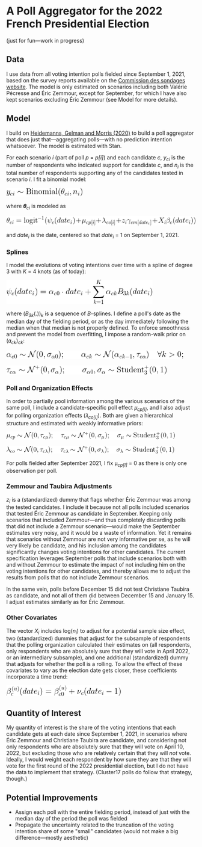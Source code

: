 # A Poll Aggregator for the 2022 French Presidential Election

(just for fun—work in progress)

## Data

I use data from all voting intention polls fielded since September 1, 2021, based on the survey reports available on the [Commission des sondages website](https://www.commission-des-sondages.fr/notices/). The model is only estimated on scenarios including both Valérie Pécresse and Éric Zemmour, except for September, for which I have also kept scenarios excluding Éric Zemmour (see Model for more details).

## Model

I build on [Heidemanns, Gelman and Morris (2020)](https://hdsr.mitpress.mit.edu/pub/nw1dzd02/release/1) to build a poll aggregator that does just that—aggregating polls—with no prediction intention whatsoever. The model is estimated with Stan.

For each scenario _i_ (part of poll _p_ = _p[i]_) and each candidate _c_, _y<sub>ci</sub>_ is the number of respondents who indicated support for candidate _c_, and _n<sub>i</sub>_ is the total number of respondents supporting any of the candidates tested in scenario _i_. I fit a binomial model:

![](https://github.com/flavienganter/polls-2022-election/blob/main/img/binomial.png?raw=true)

where 𝜽<sub>_ci_</sub> is modeled as

![](https://github.com/flavienganter/polls-2022-election/blob/main/img/theta.png?raw=true)

and _date<sub>i</sub>_ is the date, centered so that _date<sub>i</sub>_ = 1 on September 1, 2021.

### Splines

I model the evolutions of voting intentions over time with a spline of degree 3 with _K_ = 4 knots (as of today):

![](https://github.com/flavienganter/polls-2022-election/blob/main/img/spline.png?raw=true)

where (_B<sub>3k</sub>_(.))<sub>_k_</sub> is a sequence of _B_-splines. I define a poll's date as the median day of the fielding period, or as the day immediately following the median when that median is not properly defined. To enforce smoothness and prevent the model from overfitting, I impose a random-walk prior on (𝛼<sub>_ck_</sub>)<sub>_ck_</sub>:

![](https://github.com/flavienganter/polls-2022-election/blob/main/img/prior_alpha1.png?raw=true)

![](https://github.com/flavienganter/polls-2022-election/blob/main/img/prior_alpha2.png?raw=true)

### Poll and Organization Effects

In order to partially pool information among the various scenarios of the same poll, I include a candidate-specific poll effect 𝜇<sub>_cp[i]_</sub>, and I also adjust for polling organization effects (𝜆<sub>_co[i]_</sub>). Both are given a hierarchical structure and estimated with weakly informative priors:

![](https://github.com/flavienganter/polls-2022-election/blob/main/img/prior_mu.png?raw=true)

![](https://github.com/flavienganter/polls-2022-election/blob/main/img/prior_lambda.png?raw=true)

For polls fielded after September 2021, I fix μ<sub>_cp[I]_</sub> = 0 as there is only one observation per poll.

### Zemmour and Taubira Adjustments

_z<sub>i</sub>_ is a (standardized) dummy that flags whether Éric Zemmour was among the tested candidates. I include it because not all polls included scenarios that tested Éric Zemmour as candidate in September. Keeping only scenarios that included Zemmour—and thus completely discarding polls that did not include a Zemmour scenario—would make the September estimates very noisy, and it would be a waste of information. Yet it remains that scenarios without Zemmour are not very informative per se, as he will very likely be candidate, and his inclusion among the candidates significantly changes voting intentions for other candidates. The current specification leverages September polls that include scenarios both with and without Zemmour to estimate the impact of not including him on the voting intentions for other candidates, and thereby allows me to adjust the results from polls that do not include Zemmour scenarios.

In the same vein, polls before December 15 did not test Christiane Taubira as candidate, and not all of them did between December 15 and January 15. I adjust estimates similarly as for Éric Zemmour.

### Other Covariates

The vector _X<sub>i</sub>_ includes log(_n<sub>i</sub>_) to adjust for a potential sample size effect, two (standardized) dummies that adjust for the subsample of respondents that the polling organization calculated their estimates on (all respondents, only respondents who are absolutely sure that they will vote in April 2022, or an intermediary subsample), and one additional (standardized) dummy that adjusts for whether the poll is a rolling. To allow the effect of these covariates to vary as the election date gets closer, these coefficients incorporate a time trend:

![](https://github.com/flavienganter/polls-2022-election/blob/main/img/beta.png?raw=true)

## Quantity of Interest

My quantity of interest is the share of the voting intentions that each candidate gets at each date since September 1, 2021, in scenarios where Éric Zemmour and Christiane Taubira are candidate, and considering not only respondents who are absolutely sure that they will vote on April 10, 2022, but excluding those who are relatively certain that they will _not_ vote. Ideally, I would weight each respondent by how sure they are that they will vote for the first round of the 2022 presidential election, but I do not have the data to implement that strategy. (Cluster17 polls do follow that strategy, though.)

## Potential Improvements

- Assign each poll with the entire fielding period, instead of just with the median day of the period the poll was fielded
- Propagate the uncertainty related to the truncation of the voting intention share of some "small" candidates (would not make a big difference—mostly aesthetic)
